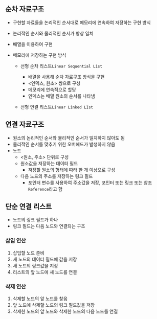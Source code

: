 ## 순차 자료구조

- 구현할 자료들을 논리적인 순서대로 메모리에 연속하여 저장하는 구현 방식

- 논리적인 순서와 물리적인 순서가 항상 일치

- 배열을 이용하여 구현

- 메모리에 저장하는 구현 방식

  - 선형 순차 리스트`Linear Sequential List`

    - 배열을 사용해 순차 자료구조 방식을 구현
    - <인덱스, 원소> 쌍으로 구성
    - 메모리에 연속적으로 할당
    - 인덱스는 배열 원소의 순서를 나타냄

  - 선형 연결 리스트`Linear Linked LIst`

    

## 연결 자료구조

- 원소의 논리적인 순서와 물리적인 순서가 일치하지 않아도 됨
- 물리적인 순서를 맞추기 위한 오버헤드가 발생하지 않음
- 노드
  - <원소, 주소> 단위로 구성
  - 원소값을 저장하는 데이터 필드
    - 저장할 원소의 형태에 따라 한 개 이상으로 구성
  - 다음 노드의 주소를 저장하는 링크 필드
    - 포인터 변수를 사용하여 주소값을 저장, 포인터 또는 링크 또는 참조`Reference`라고 함

## 단순 연결 리스트

- 노드의 링크 필드가 하나
- 링크 필드는 다음 노드와 연결되는 구조

### 삽입 연산

1. 삽입할 노드 준비
2. 새 노드의 데이터 필드에 값을 저장
3. 새 노드의 링크값을 지정
4. 리스트의 앞 노드에 새 노드를 연결

### 삭제 연산

1. 삭제할 노드의 앞 노드를 찾음
2. 앞 노드에 삭제할 노드의 링크 필드값을 저장
3. 삭제한 노드의 앞 노드와 삭제한 노드의 다음 노드를 연결